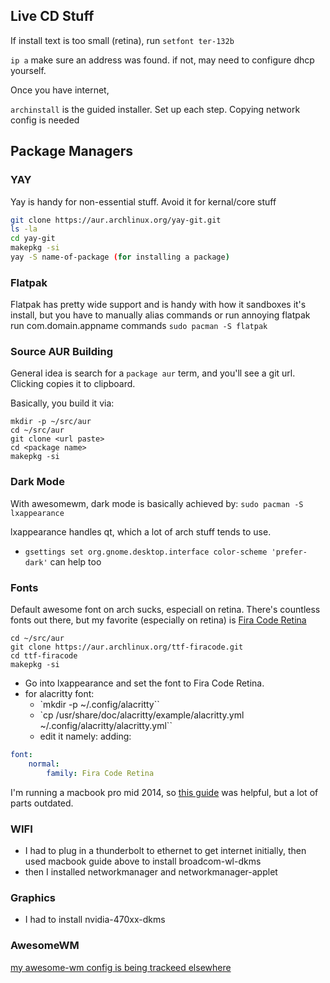 ## Live CD Stuff

If install text is too small (retina), 
run `setfont ter-132b`

`ip a` make sure an address was found. if not, may need to configure dhcp yourself.

Once you have internet, 

`archinstall` is the guided installer. Set up each step. Copying network config is needed

## Package Managers

### YAY

Yay is handy for non-essential stuff. Avoid it for kernal/core stuff
```sh
git clone https://aur.archlinux.org/yay-git.git
ls -la
cd yay-git
makepkg -si
yay -S name-of-package (for installing a package)
```

### Flatpak

Flatpak has pretty wide support and is handy with how it sandboxes it's install, but you have to manually alias commands or run annoying flatpak run com.domain.appname commands
`sudo pacman -S flatpak`

### Source AUR Building

General idea is search for a `package aur` term, and you'll see a git url. Clicking copies it to clipboard.

Basically, you build it via:
```
mkdir -p ~/src/aur
cd ~/src/aur
git clone <url paste>
cd <package name>
makepkg -si
```

### Dark Mode

With awesomewm, dark mode is basically achieved by:
`sudo pacman -S lxappearance`

lxappearance handles qt, which a lot of arch stuff tends to use.
- `gsettings set org.gnome.desktop.interface color-scheme 'prefer-dark'` can help too


### Fonts
Default awesome font on arch sucks, especiall on retina. There's countless fonts out there, but my favorite (especially on retina) is [Fira Code Retina](https://aur.archlinux.org/packages/ttf-firacode)
```
cd ~/src/aur
git clone https://aur.archlinux.org/ttf-firacode.git
cd ttf-firacode
makepkg -si
```
- Go into lxappearance and set the font to Fira Code Retina.
- for alacritty font:
  - `mkdir -p ~/.config/alacritty``
  - `cp /usr/share/doc/alacritty/example/alacritty.yml ~/.config/alacritty/alacritty.yml``
  - edit it namely: adding:
```yaml
font:
    normal:
        family: Fira Code Retina
```


I'm running a macbook pro mid 2014, so [this guide](https://wiki.archlinux.org/title/MacBookPro11,x) was helpful, but a lot of parts outdated.

### WIFI
- I had to plug in a thunderbolt to ethernet to get internet initially, then used macbook guide above to install broadcom-wl-dkms
- then I installed networkmanager and networkmanager-applet

### Graphics
- I had to install nvidia-470xx-dkms


### AwesomeWM

[my awesome-wm config is being trackeed elsewhere](https://github.com/xackery/awesome-wm)